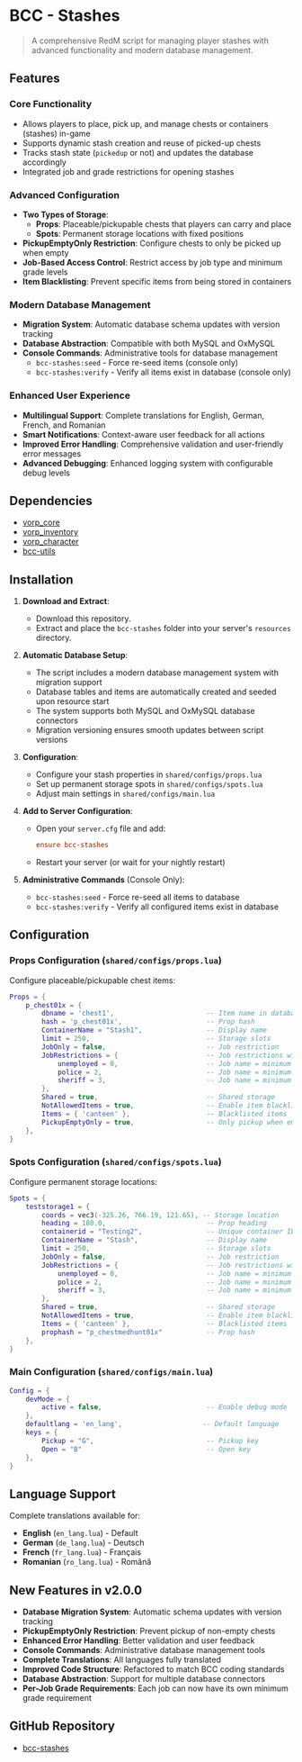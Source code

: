 # BCC - Stashes

> A comprehensive RedM script for managing player stashes with advanced functionality and modern database management.

## Features

### **Core Functionality**

- Allows players to place, pick up, and manage chests or containers (stashes) in-game
- Supports dynamic stash creation and reuse of picked-up chests
- Tracks stash state (`pickedup` or not) and updates the database accordingly
- Integrated job and grade restrictions for opening stashes

### **Advanced Configuration**

- **Two Types of Storage**:
  - **Props**: Placeable/pickupable chests that players can carry and place
  - **Spots**: Permanent storage locations with fixed positions
- **PickupEmptyOnly Restriction**: Configure chests to only be picked up when empty
- **Job-Based Access Control**: Restrict access by job type and minimum grade levels
- **Item Blacklisting**: Prevent specific items from being stored in containers

### **Modern Database Management**

- **Migration System**: Automatic database schema updates with version tracking
- **Database Abstraction**: Compatible with both MySQL and OxMySQL
- **Console Commands**: Administrative tools for database management
  - `bcc-stashes:seed` - Force re-seed items (console only)
  - `bcc-stashes:verify` - Verify all items exist in database (console only)

### **Enhanced User Experience**

- **Multilingual Support**: Complete translations for English, German, French, and Romanian
- **Smart Notifications**: Context-aware user feedback for all actions
- **Improved Error Handling**: Comprehensive validation and user-friendly error messages
- **Advanced Debugging**: Enhanced logging system with configurable debug levels

## Dependencies

- [vorp_core](https://github.com/VORPCORE/vorp-core-lua)
- [vorp_inventory](https://github.com/VORPCORE/vorp_inventory-lua)
- [vorp_character](https://github.com/VORPCORE/vorp_character-lua)
- [bcc-utils](https://github.com/BryceCanyonCounty/bcc-utils)

## Installation

1. **Download and Extract**:
   - Download this repository.
   - Extract and place the `bcc-stashes` folder into your server's `resources` directory.

2. **Automatic Database Setup**:
   - The script includes a modern database management system with migration support
   - Database tables and items are automatically created and seeded upon resource start
   - The system supports both MySQL and OxMySQL database connectors
   - Migration versioning ensures smooth updates between script versions

3. **Configuration**:
   - Configure your stash properties in `shared/configs/props.lua`
   - Set up permanent storage spots in `shared/configs/spots.lua`
   - Adjust main settings in `shared/configs/main.lua`

4. **Add to Server Configuration**:
   - Open your `server.cfg` file and add:

     ```cfg
     ensure bcc-stashes
     ```

   - Restart your server (or wait for your nightly restart)

5. **Administrative Commands** (Console Only):
   - `bcc-stashes:seed` - Force re-seed all items to database
   - `bcc-stashes:verify` - Verify all configured items exist in database

## Configuration

### **Props Configuration** (`shared/configs/props.lua`)

Configure placeable/pickupable chest items:

```lua
Props = {
    p_chest01x = {
        dbname = 'chest1',                       -- Item name in database
        hash = 'p_chest01x',                     -- Prop hash
        ContainerName = "Stash1",                -- Display name
        limit = 250,                             -- Storage slots
        JobOnly = false,                         -- Job restriction
        JobRestrictions = {                      -- Job restrictions with individual grade requirements
            unemployed = 0,                      -- Job name = minimum required grade
            police = 2,                          -- Job name = minimum required grade
            sheriff = 3,                         -- Job name = minimum required grade
        },
        Shared = true,                           -- Shared storage
        NotAllowedItems = true,                  -- Enable item blacklist
        Items = { 'canteen' },                   -- Blacklisted items
        PickupEmptyOnly = true,                  -- Only pickup when empty
    },
}
```

### **Spots Configuration** (`shared/configs/spots.lua`)

Configure permanent storage locations:

```lua
Spots = {
    teststorage1 = {
        coords = vec3(-325.26, 766.19, 121.65), -- Storage location
        heading = 180.0,                         -- Prop heading
        containerid = "Testing2",                -- Unique container ID
        ContainerName = "Stash",                 -- Display name
        limit = 250,                             -- Storage slots
        JobOnly = false,                         -- Job restriction
        JobRestrictions = {                      -- Job restrictions with individual grade requirements
            unemployed = 0,                      -- Job name = minimum required grade
            police = 2,                          -- Job name = minimum required grade
            sheriff = 3,                         -- Job name = minimum required grade
        },
        Shared = true,                           -- Shared storage
        NotAllowedItems = true,                  -- Enable item blacklist
        Items = { 'canteen' },                   -- Blacklisted items
        prophash = "p_chestmedhunt01x"           -- Prop hash
    },
}
```

### **Main Configuration** (`shared/configs/main.lua`)

```lua
Config = {
    devMode = {
        active = false,                          -- Enable debug mode
    },
    defaultlang = 'en_lang',                    -- Default language
    keys = {
        Pickup = "G",                            -- Pickup key
        Open = "B"                               -- Open key
    },
}
```

## Language Support

Complete translations available for:

- **English** (`en_lang.lua`) - Default
- **German** (`de_lang.lua`) - Deutsch
- **French** (`fr_lang.lua`) - Français  
- **Romanian** (`ro_lang.lua`) - Română

## New Features in v2.0.0

- **Database Migration System**: Automatic schema updates with version tracking
- **PickupEmptyOnly Restriction**: Prevent pickup of non-empty chests
- **Enhanced Error Handling**: Better validation and user feedback
- **Console Commands**: Administrative database management tools
- **Complete Translations**: All languages fully translated
- **Improved Code Structure**: Refactored to match BCC coding standards
- **Database Abstraction**: Support for multiple database connectors
- **Per-Job Grade Requirements**: Each job can now have its own minimum grade requirement

## GitHub Repository

- [bcc-stashes](https://github.com/BryceCanyonCounty/bcc-stashes)
